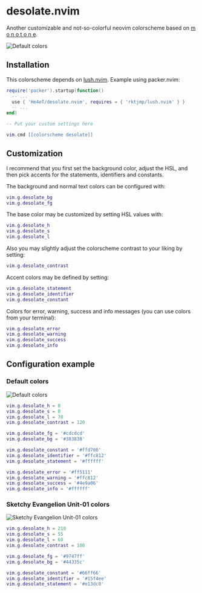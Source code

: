 # desolate.nvim

Another customizable and not-so-colorful neovim colorscheme based on
[m o n o t o n e](https://github.com/Lokaltog/monotone.nvim).

![Default colors](screenshots/default.png)

## Installation

This colorscheme depends on [lush.nvim](https://github.com/rktjmp/lush.nvim). Example using packer.nvim:

```lua
require('packer').startup(function()
  -- ...
  use { 'He4eT/desolate.nvim', requires = { 'rktjmp/lush.nvim' } }
  -- ...
end)

-- Put your custom settings here

vim.cmd [[colorscheme desolate]]
```

## Customization

I recommend that you first set the background color, adjust the HSL, and then pick accents for the statements, identifiers and constants.

The background and normal text colors can be configured with:
```lua
vim.g.desolate_bg
vim.g.desolate_fg
```

The base color may be customized by setting HSL values with:
```lua
vim.g.desolate_h
vim.g.desolate_s
vim.g.desolate_l
```

Also you may slightly adjust the colorscheme contrast to your liking by setting:
```lua
vim.g.desolate_contrast
```

Accent colors may be defined by setting:
```lua
vim.g.desolate_statement
vim.g.desolate_identifier
vim.g.desolate_constant
```

Colors for error, warning, success and info messages (you can use colors from your terminal):
```lua
vim.g.desolate_error
vim.g.desolate_warning
vim.g.desolate_success
vim.g.desolate_info
```

## Configuration example

### Default colors

![Default colors](screenshots/default.png)

```lua
vim.g.desolate_h = 0
vim.g.desolate_s = 0
vim.g.desolate_l = 70
vim.g.desolate_contrast = 120

vim.g.desolate_fg = '#cdcdcd'
vim.g.desolate_bg = '#383838'

vim.g.desolate_constant = '#ffd700'
vim.g.desolate_identifier = '#ffc812'
vim.g.desolate_statement = '#ffffff'

vim.g.desolate_error = '#ff5111'
vim.g.desolate_warning = '#ffc812'
vim.g.desolate_success = '#4e9a06'
vim.g.desolate_info = '#ffffff'
```
### Sketchy Evangelion Unit-01 colors

![Sketchy Evangelion Unit-01 colors](screenshots/evangelion_unit_01.png)

```lua
vim.g.desolate_h = 210
vim.g.desolate_s = 55
vim.g.desolate_l = 60
vim.g.desolate_contrast = 100

vim.g.desolate_fg = '#9747ff'
vim.g.desolate_bg = '#44335c'

vim.g.desolate_constant = '#66ff66'
vim.g.desolate_identifier = '#15f4ee'
vim.g.desolate_statement = '#e13dc0'
```
